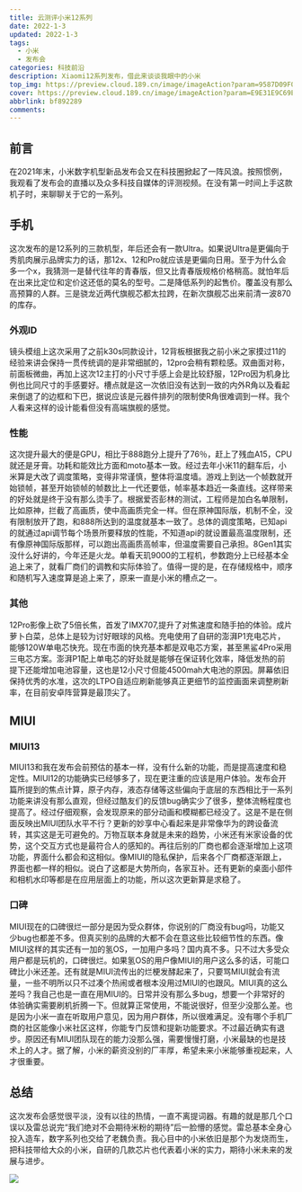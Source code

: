 ```yaml
---
title: 云测评小米12系列
date: 2022-1-3
updated: 2022-1-3
tags: 
  - 小米
  - 发布会
categories: 科技前沿
description: Xiaomi12系列发布，借此来谈谈我眼中的小米
top_img: https://preview.cloud.189.cn/image/imageAction?param=9587D09F07D80AF36A0BF5E9C05287D29C62FE9ED0AB6B32F818AAAC90735691E6C32C7BC0DDFDD953087D41DC8A2D0887DF3AE15ABE5A7286727A28D37A1FC9723C8930D47DEC7331D27C28FC77401DFAB95A7C93D44348852D535A45C6D279E1CD61CC5AD8F720387C2FDE3CD0601A
cover: https://preview.cloud.189.cn/image/imageAction?param=E9E31E9C69E30D8D0F9604D173067B3464F6A2542029990573122673B0FCE66A010B5F425A89C064359B09C30D99D3A73C07DDE59E3BFB54496178774321C6226A2C9F59575F660FCB005978C026ADA86364BEFD63FB2C789A67BFE8F6CE6445B8227CA460E8AC58FFF55A326A80878E
abbrlink: bf892289
comments:
---
```


## 前言
在2021年末，小米数字机型新品发布会又在科技圈掀起了一阵风浪。按照惯例，我观看了发布会的直播以及众多科技自媒体的评测视频。在没有第一时间上手这款机子时，来聊聊关于它的一系列。

## 手机
这次发布的是12系列的三款机型，年后还会有一款Ultra。如果说Ultra是更偏向于秀肌肉展示品牌实力的话，那12x、12和Pro就应该是更偏向日用。至于为什么会多一个x，我猜测一是替代往年的青春版，但又比青春版规格价格稍高。就怕年后在出来比定位和定价这还低的莫名的型号。二是降低系列的起售价。覆盖没有那么高预算的人群。三是骁龙近两代旗舰芯都太拉跨，在新次旗舰芯出来前清一波870的库存。

### 外观ID
镜头模组上这次采用了之前k30s同款设计，12背板根据我之前小米之家摸过11的经验来讲会保持一贯传统调的是非常细腻的，12pro会稍有颗粒感。双曲面对称，前面板微曲，再加上这次12主打的小尺寸手感上会是比较舒服，12Pro因为机身比例也比同尺寸的手感要好。槽点就是这一次依旧没有达到一致的内外R角以及看起来倒退了的边框和下巴，据说应该是元器件排列的限制使R角很难调到一样。我个人看来这样的设计能看但没有高端旗舰的感觉。

### 性能
这次提升最大的便是GPU，相比于888跑分上提升了76％，赶上了残血A15，CPU就还是牙膏。功耗和能效比方面和moto基本一致。经过去年小米11的翻车后，小米算是大改了调度策略，变得非常谨慎，整体将温度墙。游戏上到达一个帧数就开始锁帧，甚至开始锁帧的帧数比上一代还要低，帧率基本趋近一条直线。这样带来的好处就是终于没有那么烫手了。根据爱否彭林的测试，工程师是加白名单限制，比如原神，拦截了高画质，使中高画质完全一样。但在原神国际版，机制不全，没有限制放开了跑，和888所达到的温度就基本一致了。总体的调度策略，已知api的就通过api调节每个场景所要释放的性能，不知道api的就设置最高温度限制，还有像原神国际版那样，可以跑出高画质高帧率，但温度需要自己承担。8Gen1其实没什么好讲的，今年还是火龙。单看天玑9000的工程机，参数跑分上已经基本全追上来了，就看厂商们的调教和实际体验了。值得一提的是，在存储规格中，顺序和随机写入速度算是追上来了，原来一直是小米的槽点之一。

### 其他
12Pro影像上砍了5倍长焦，首发了IMX707,提升了对焦速度和随手拍的体验。成片萝卜白菜，总体上是较为讨好眼球的风格。充电使用了自研的澎湃P1充电芯片，能够120W单电芯快充。现在市面的快充基本都是双电芯方案，甚至黑鲨4Pro采用三电芯方案。澎湃P1配上单电芯的好处就是能够在保证转化效率，降低发热的前提下还能增加电池容量，这也是12小尺寸但能4500mah大电池的原因。屏幕依旧保持优秀的水准，这次的LTPO自适应刷新能够真正更细节的监控画面来调整刷新率，在目前安卓阵营算是最顶尖了。

## MIUI

### MIUI13
MIUI13和我在发布会前预估的基本一样，没有什么新的功能，而是提高速度和稳定性。MIUI12的功能确实已经够多了，现在更注重的应该是用户体验。发布会开篇所提到的焦点计算，原子内存，液态存储等这些偏向于底层的东西相比于一系列功能来讲没有那么直观，但经过酷友们的反馈bug确实少了很多，整体流畅程度也提高了。经过仔细观察，会发现原来的部分动画和模糊都已经没了。这是不是在侧面反映出MIUI团队水平不行？更新的妙享中心看起来是非常像华为的跨设备流转，其实这是无可避免的。万物互联本身就是未来的趋势，小米还有米家设备的优势，这个交互方式也是最符合人的感知的。再往后别的厂商也都会逐渐增加上这项功能，界面什么都会和这相似。像MIUI的隐私保护，后来各个厂商都逐渐跟上，界面也都一样的相似。说白了这都是大势所向，各家互补。还有更新的桌面小部件和相机水印等都是在应用层面上的功能，所以这次更新算是求稳了。

### 口碑
MIUI现在的口碑很烂一部分是因为受众群体，你说别的厂商没有bug吗，功能又少bug也都差不多。但真买别的品牌的大都不会在意这些比较细节性的东西。像MIUI这样的其实还有一加的氢OS，一加用户多吗？国内真不多。只不过大多受众用户都是玩机的，口碑很烂。如果氢OS的用户像MIUI的用户这么多的话，可能口碑比小米还差。还有就是MIUI流传出的烂梗发酵起来了，只要骂MIUI就会有流量，一些不明所以只不过凑个热闹或者根本没用过MIUI的也跟风。MIUI真的这么差吗？我自己也是一直在用MIUI的。日常并没有那么多bug，想要一个非常好的体验确实需要刷机折腾一下。但就算正常使用，不能说很好，但至少没那么差。也是因为小米一直在听取用户意见，因为用户群体，所以很难满足。没有哪个手机厂商的社区能像小米社区这样，你能专门反馈和提新功能要求。不过最近确实有退步。原因还有MIUI团队现在的能力没那么强，需要慢慢打磨，小米最缺的也是技术上的人才。据了解，小米的薪资没别的厂丰厚，希望未来小米能够重视起来，人才很重要。

## 总结

这次发布会感觉很平淡，没有以往的热情，一直不离提词器。有趣的就是那几个口误以及雷总说完“我们绝对不会期待米粉的期待”后一脸懵的感觉。雷总基本全身心投入造车，数字系列也交给了老魏负责。我心目中的小米依旧是那个为发烧而生，把科技带给大众的小米，自研的几款芯片也代表着小米的实力，期待小米未来的发展与进步。

![ ](https://preview.cloud.189.cn/image/imageAction?param=975534A759D4596E7D368B9DC7088CEFAA4EF67AA57E7813B3E8846BFA3178B3E0C4438CABF2EF9B077E084084A547E769E69236C19D4D2B39D3B2792A0AC36638705B50B2C09191BAA5ECA72739DEC946F6EF4CEAF30EE1DA01CF76417A65A054A3CACCC573E2552A06EEB1E1151175)

